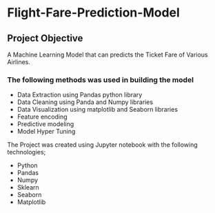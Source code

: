 # Flight-Fare-Prediction-Model
## Project Objective
A Machine Learning Model that can predicts the Ticket Fare of  Various Airlines.

### The following methods was used in building the model
* Data Extraction using Pandas python library
* Data Cleaning using Panda and Numpy libraries
* Data Visualization using matplotlib and Seaborn libraries
* Feature encoding 
* Predictive modeling
* Model Hyper Tuning

The Project was created using Jupyter notebook with the following technologies;
* Python
* Pandas
* Numpy
* Sklearn
* Seaborn
* Matplotlib


